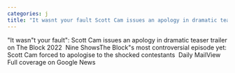 ```yaml
---
categories: j
title: "It wasnt your fault Scott Cam issues an apology in dramatic teaser trailer on The Block 2022  Nine Shows"
---
```

"It wasn"t your fault": Scott Cam issues an apology in dramatic teaser trailer on The Block 2022&nbsp;&nbsp;Nine ShowsThe Block"s most controversial episode yet: Scott Cam forced to apologise to the shocked contestants&nbsp;&nbsp;Daily MailView Full coverage on Google News